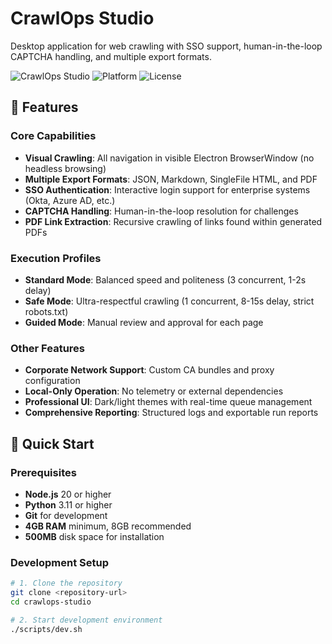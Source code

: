 # CrawlOps Studio

Desktop application for web crawling with SSO support, human-in-the-loop CAPTCHA handling, and multiple export formats.

![CrawlOps Studio](https://img.shields.io/badge/Version-1.0.0-blue.svg)
![Platform](https://img.shields.io/badge/Platform-Windows%20%7C%20macOS%20%7C%20Linux-lightgrey.svg)
![License](https://img.shields.io/badge/License-Enterprise-orange.svg)

## 🌟 Features

### Core Capabilities
- **Visual Crawling**: All navigation in visible Electron BrowserWindow (no headless browsing)
- **Multiple Export Formats**: JSON, Markdown, SingleFile HTML, and PDF
- **SSO Authentication**: Interactive login support for enterprise systems (Okta, Azure AD, etc.)
- **CAPTCHA Handling**: Human-in-the-loop resolution for challenges
- **PDF Link Extraction**: Recursive crawling of links found within generated PDFs

### Execution Profiles
- **Standard Mode**: Balanced speed and politeness (3 concurrent, 1-2s delay)
- **Safe Mode**: Ultra-respectful crawling (1 concurrent, 8-15s delay, strict robots.txt)
- **Guided Mode**: Manual review and approval for each page

### Other Features
- **Corporate Network Support**: Custom CA bundles and proxy configuration
- **Local-Only Operation**: No telemetry or external dependencies
- **Professional UI**: Dark/light themes with real-time queue management
- **Comprehensive Reporting**: Structured logs and exportable run reports

## 🚀 Quick Start

### Prerequisites

- **Node.js** 20 or higher
- **Python** 3.11 or higher  
- **Git** for development
- **4GB RAM** minimum, 8GB recommended
- **500MB** disk space for installation

### Development Setup

```bash
# 1. Clone the repository
git clone <repository-url>
cd crawlops-studio

# 2. Start development environment
./scripts/dev.sh
